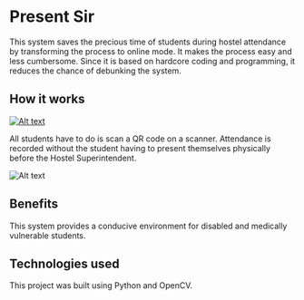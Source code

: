 # Present Sir

This system saves the precious time of students during hostel attendance by transforming the process to online mode. It makes the process easy and less cumbersome. Since it is based on hardcore coding and programming, it reduces the chance of debunking the system.

## How it works

[![Alt text](https://img.youtube.com/vi/dtnpeKNBjqE/0.jpg)](https://youtu.be/dtnpeKNBjqE)


All students have to do is scan a QR code on a scanner. Attendance is recorded without the student having to present themselves physically before the Hostel Superintendent.

![Alt text](https://assets.devfolio.co/hackathons/3d1b5fae809c4ceabb8a135b1254270a/projects/9e516d5e47494276a3a2802ceeeaa306/dc21ff9e-c86e-492e-ae3c-1369b404bf86.png)

## Benefits

This system provides a conducive environment for disabled and medically vulnerable students.

## Technologies used

This project was built using Python and OpenCV.
